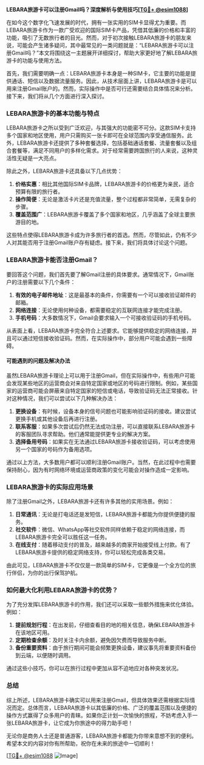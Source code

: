 **LEBARA旅游卡可以注册Gmail吗？深度解析与使用技巧[[TG💪+ @esim1088](https://t.me/s/esim1088)]**

在如今这个数字化飞速发展的时代，拥有一张实用的SIM卡显得尤为重要。而LEBARA旅游卡作为一款广受欢迎的国际SIM卡产品，凭借其低廉的价格和丰富的功能，吸引了无数旅行者的目光。然而，对于初次接触LEBARA旅游卡的朋友来说，可能会产生诸多疑问，其中最常见的一类问题就是：“LEBARA旅游卡可以注册Gmail吗？”本文将围绕这一主题展开详细探讨，帮助大家更好地了解LEBARA旅游卡的功能与使用方法。

首先，我们需要明确一点：LEBARA旅游卡本身是一种SIM卡，它主要的功能是提供通话、短信以及数据流量服务。因此，从技术层面上讲，LEBARA旅游卡是可以用来注册Gmail账户的。然而，实际操作中是否可行还需要结合具体情况来分析。接下来，我们将从几个方面进行深入探讨。

### **LEBARA旅游卡的基本功能与特点**

LEBARA旅游卡之所以受到广泛欢迎，与其强大的功能密不可分。这款SIM卡支持多个国家和地区使用，用户只需购买一张卡即可在全球范围内享受通信服务。此外，LEBARA旅游卡还提供了多种套餐选择，包括基础通话套餐、流量套餐以及组合套餐等，满足不同用户的多样化需求。对于经常需要跨国旅行的人来说，这种灵活性无疑是一大亮点。

除此之外，LEBARA旅游卡还具备以下几点优势：

1. **价格实惠**：相比其他国际SIM卡品牌，LEBARA旅游卡的价格更为亲民，适合预算有限的旅行者。
2. **操作简便**：无论是激活卡片还是充值流量，整个过程都非常简单，无需复杂的步骤。
3. **覆盖范围广**：LEBARA旅游卡覆盖了多个国家和地区，几乎涵盖了全球主要旅游目的地。

这些特点使得LEBARA旅游卡成为许多旅行者的首选。然而，尽管如此，仍有不少人对其能否用于注册Gmail账户存有疑虑。接下来，我们将具体讨论这个问题。

### **LEBARA旅游卡能否注册Gmail？**

要回答这个问题，我们首先要了解Gmail注册的具体要求。通常情况下，Gmail账户的注册需要以下几个条件：

1. **有效的电子邮件地址**：这是最基本的条件，你需要有一个可以接收验证邮件的邮箱。
2. **网络连接**：无论使用何种设备，都需要稳定的互联网连接才能完成注册。
3. **手机号码**：大多数情况下，Gmail会要求输入一个可接收验证码的手机号码。

从表面上看，LEBARA旅游卡完全符合上述要求。它能够提供稳定的网络连接，并且可以通过短信接收验证码。然而，在实际操作中，部分用户可能会遇到一些障碍。

#### **可能遇到的问题及解决办法**

虽然LEBARA旅游卡理论上可以用于注册Gmail，但在实际操作中，有些用户可能会发现某些地区的运营商会对来自特定国家或地区的号码进行限制。例如，某些国家的运营商可能会屏蔽来自特定国家的短信或电话，导致验证码无法正常接收。针对这种情况，我们可以尝试以下几种解决办法：

1. **更换设备**：有时候，设备本身的信号问题也可能影响验证码的接收。建议尝试更换手机或其他设备后再进行注册。
2. **联系客服**：如果多次尝试后仍然无法成功注册，可以直接联系LEBARA旅游卡的客服团队寻求帮助。他们通常能提供更专业的解决方案。
3. **选择备用号码**：如果实在无法通过LEBARA旅游卡接收验证码，可以考虑使用另一个国家的号码作为备用选项。

通过以上方法，大多数用户都可以顺利注册Gmail账户。当然，在此过程中也需要保持耐心，因为有时网络环境或运营商政策的变化可能会对操作造成一定影响。

### **LEBARA旅游卡的实际应用场景**

除了注册Gmail之外，LEBARA旅游卡还有许多其他的实用场景。例如：

1. **日常通讯**：无论是打电话还是发短信，LEBARA旅游卡都能为你提供便捷的服务。
2. **社交软件**：微信、WhatsApp等社交软件同样依赖于稳定的网络连接，而LEBARA旅游卡完全可以胜任这一任务。
3. **在线支付**：随着移动支付的普及，越来越多的商家开始接受线上付款。有了LEBARA旅游卡提供的稳定网络支持，你可以轻松完成各类交易。

由此可见，LEBARA旅游卡不仅仅是一款简单的SIM卡，它更像是一个全方位的旅行伴侣，为你的出行保驾护航。

### **如何最大化利用LEBARA旅游卡的优势？**

为了充分发挥LEBARA旅游卡的作用，我们还可以采取一些额外措施来优化体验。例如：

1. **提前规划行程**：在出发前，仔细查看目的地的相关信息，确保LEBARA旅游卡在该地区可用。
2. **定期检查余额**：及时关注卡内余额，避免因欠费而导致服务中断。
3. **备份重要资料**：由于旅行期间可能会频繁更换设备，建议事先将重要资料备份到云端，以便随时调用。

通过这些小技巧，你可以在旅行过程中更加从容不迫地应对各种突发状况。

### **总结**

综上所述，LEBARA旅游卡确实可以用来注册Gmail，但具体效果还需根据实际情况而定。总体而言，LEBARA旅游卡以其低廉的价格、广泛的覆盖范围以及便捷的操作方式赢得了众多用户的青睐。如果你正计划一次愉快的旅程，不妨考虑入手一张LEBARA旅游卡，让它成为你旅途中的得力助手吧！

无论你是商务人士还是普通游客，LEBARA旅游卡都能为你带来意想不到的便利。希望本文的内容对你有所帮助，祝你在未来的旅途中一切顺利！

[[TG💪+ @esim1088](https://t.me/s/esim1088) ![Image](https://i.postimg.cc/4NQfJmqS/Snipaste-2025-05-13-00-14-12.png)]